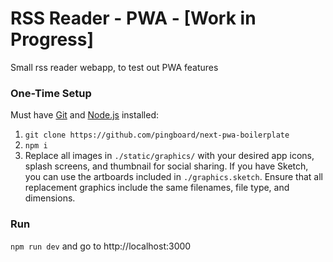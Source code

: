 # RSS Reader - PWA - [Work in Progress]
Small rss reader webapp, to test out PWA features

### One-Time Setup

Must have [Git](https://git-scm.com/book/en/v2/Getting-Started-Installing-Git) and [Node.js](https://nodejs.org/en/) installed:

1. `git clone https://github.com/pingboard/next-pwa-boilerplate`
2. `npm i`
3. Replace all images in `./static/graphics/` with your desired app icons, splash screens, and thumbnail for social sharing. If you have Sketch, you can use the artboards included in `./graphics.sketch`. Ensure that all replacement graphics include the same filenames, file type, and dimensions.

### Run

`npm run dev` and go to http://localhost:3000
